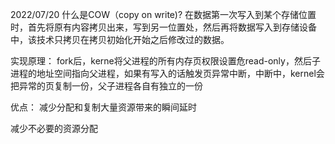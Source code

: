2022/07/20
什么是COW（copy on write)?
在数据第一次写入到某个存储位置时，首先将原有内容拷贝出来，写到另一位置处，然后再将数据写入到存储设备中，该技术只拷贝在拷贝初始化开始之后修改过的数据。

实现原理：
fork后，kerne将父进程的所有内存页权限设置危read-only，然后子进程的地址空间指向父进程，如果有写入的话触发页异常中断，中断中，kernel会把异常的页复制一份，父子进程各自有独立的一份

优点：
减少分配和复制大量资源带来的瞬间延时

减少不必要的资源分配
